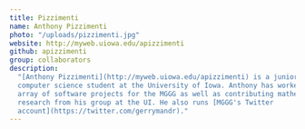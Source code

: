 ```yaml
---
title: Pizzimenti
name: Anthony Pizzimenti
photo: "/uploads/pizzimenti.jpg"
website: http://myweb.uiowa.edu/apizzimenti
github: apizzimenti
group: collaborators
description:
  "[Anthony Pizzimenti](http://myweb.uiowa.edu/apizzimenti) is a junior math and
  computer science student at the University of Iowa. Anthony has worked on an
  array of software projects for the MGGG as well as contributing mathematics
  research from his group at the UI. He also runs [MGGG's Twitter
  account](https://twitter.com/gerrymandr)."
---
```

